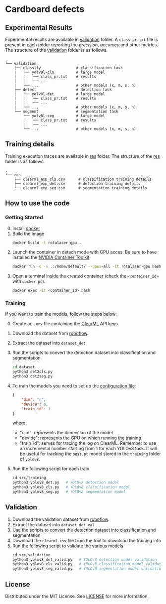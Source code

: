 # Cardboard defects

## Experimental Results
Experimental results are available in [validation](validation) folder. A `class_pr.txt` file is present in each folder reporting the *precision*, *accuracy* and other metrics. The structure of the [validation](validation) folder is as follows.
```
.
└── validation
    ├── classify                # classification task
    |   └── yolv8l-cls          # large model
    |   |   ├── class_pr.txt    # results
    |   |   └── ...
    |   └── ...                 # other models (x, m, s, n)
    ├── detect                  # detection task
    |   └── yolv8l-det          # large model
    |   |   ├── class_pr.txt    # results
    |   |   └── ...
    |   └── ...                 # other models (x, m, s, n)
    └── segment                 # segmentation task
        └── yolv8l-seg          # large model
        |   ├── class_pr.txt    # results
        |   └── ...
        └── ...                 # other models (x, m, s, n)
```

## Training details
Training execution traces are available in [res](res) folder. The structure of the [res](res) folder is as follows.
```
.
└── res
    ├── clearml_exp_cls.csv      # classification training details
    ├── clearml_exp_det.csv      # detection training details
    └── clearml_exp_seg.csv      # segmentation training details
```


## How to use the code
### Getting Started
0. Install [docker](https://www.docker.com/products/docker-desktop/)
1. Build the image
    ```bash
    docker build -t rotalaser-gpu .
    ```
2. Launch the container in detach mode with GPU acces. Be sure to have installed the [NVIDIA Container Toolkit](https://docs.nvidia.com/datacenter/cloud-native/container-toolkit/latest/install-guide.html).
    ```bash
    docker run -d -v .:/home/default/ --gpus=all -it rotalaser-gpu bash
    ```
3. Open a terminal inside the created container (check the `<container_id>` with `docker ps`).
    ```bash
    docker exec -it <container_id> bash
    ```

### Training
If you want to train the models, follow the steps below:

0. Create an `.env` file containing the [ClearML](https://app.clear.ml) API keys.
1. Download the dataset from [roboflow](https://universe.roboflow.com/cardspace/hole_fold).
2. Extract the dataset into `dataset_det`
2. Run the scripts to convert the detection dataset into classification and segmentation
    ```bash
    cd dataset
    python3 det2cls.py
    python3 det2seg.py
    ```
3. To train the models you need to set up the [configuration file](src/config.json):
    ```json
    {
        "dim": "n",
        "device": 0,
        "train_id": 1
    }
    ```
    where:

    - "dim": represents the dimension of the model
    - "devide": represents the GPU on which running the training
    - "train_id": serves for tracing the log on ClearML. Remember to use an incremental number starting from 1 for each YOLOv8 task. It will be useful for tracking the `best.pt` model stored in the `training` folder of `yolov8`.
4. Run the following script for each train
    ```python
    cd src/training
    python3 yolov8_det.py   # YOLOv8 detection model
    python3 yolov8_cls.py   # YOLOv8 classification model
    python3 yolov8_seg.py   # YOLOv8 segmentation model
    ```

## Validation
1. Download the validation dataset from [roboflow](https://universe.roboflow.com/cardspace/cardboard_testset_).
2. Extract the dataset into `dataset_det_val`
2. Use the scripts to convert the detection dataset into classification and segmentation
4. Download the `clearml.csv` file from the tool to download the training info
3. Run the following script to validate the various models
    ```python
    cd src/validation
    python3 yolov8_det_valid.py   # YOLOv8 detection model validation
    python3 yolov8_cls_valid.py   # YOLOv8 classification model validation
    python3 yolov8_seg_valid.py   # YOLOv8 segmentation model validation
    ```

## License
Distributed under the MIT License. See [LICENSE](LICENSE) for more information.